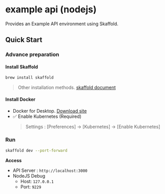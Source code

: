 # example api (nodejs)

Provides an Example API environment using Skaffold.

## Quick Start

### Advance preparation

#### Install Skaffold

```bash
brew install skaffold
```

> Other installation methods. [skaffold document](https://skaffold.dev/docs/install/)

#### Install Docker

- Docker for Desktop. [Download site](https://www.docker.com/products/docker-desktop)
- ✅ Enable Kubernetes (Required)
  > Settings : [Preferences] -> [Kubernetes] -> [Enable Kubernetes]

### Run

```bash
skaffold dev --port-forward
```

**Access**

- API Server : `http://localhost:3000`
- NodeJS Debug
  - Host: `127.0.0.1`
  - Port: `9229`
